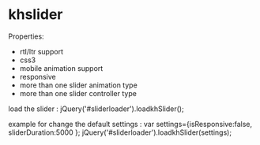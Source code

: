 khslider
========

Properties:
<ul>
<li>rtl/ltr support</li>
<li>css3</li>
<li>mobile animation support</li>
<li>responsive </li>
<li>more than one slider animation type</li>
<li>more than one slider controller type</li>
</ul>
 
 



load the slider :
jQuery('#sliderloader').loadkhSlider();



example for change the default settings :
var settings={isResponsive:false,
				sliderDuration:5000
			};
jQuery('#sliderloader').loadkhSlider(settings);


